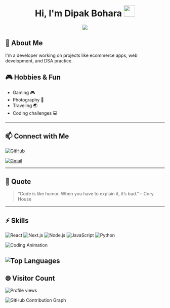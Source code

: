 <h1 align="center"> 
  Hi, I'm Dipak Bohara 
  <img src="https://media.giphy.com/media/hvRJCLFzcasrR4ia7z/giphy.gif" width="35">
</h1>

<p align="center">
  <a href="https://github.com/dipak0304">
    <img src="https://readme-typing-svg.herokuapp.com?font=Fira+Code&size=24&pause=1000&color=0e75b6&center=true&vCenter=true&width=500&lines=Full+Stack+Developer;Open+Source+Contributor;DSA+Enthusiast;Lifelong+Learner">
  </a>
</p>




## 🚀 About Me
I'm a developer working on projects like ecommerce apps, web development, and DSA practice.  


## 🎮 Hobbies & Fun
- Gaming 🎮
- Photography 📸
- Traveling 🌏
- Coding challenges 💻

---



## 📫 Connect with Me

[![GitHub](https://img.shields.io/badge/GitHub-@dipak0304-black?style=social&logo=github)](https://github.com/dipak0304)

[![Gmail](https://img.shields.io/badge/Gmail-dipakbohara019@gmail.com-red?style=social&logo=gmail)](mailto:dipakbohara019@gmail.com)

---
## 💬 Quote
> “Code is like humor. When you have to explain it, it’s bad.” – Cory House

---

## ⚡ Skills

![React](https://img.shields.io/badge/React-61DAFB?style=for-the-badge&logo=react&logoColor=black)
![Next.js](https://img.shields.io/badge/Next.js-000000?style=for-the-badge&logo=next.js&logoColor=white)
![Node.js](https://img.shields.io/badge/Node.js-339933?style=for-the-badge&logo=nodedotjs&logoColor=white)
![JavaScript](https://img.shields.io/badge/JavaScript-F7DF1E?style=for-the-badge&logo=javascript&logoColor=black)
![Python](https://img.shields.io/badge/Python-3776AB?style=for-the-badge&logo=python&logoColor=white)


![Coding Animation](https://media.giphy.com/media/13HgwGsXF0aiGY/giphy.gif)

![Top Languages](https://github-readme-stats.vercel.app/api/top-langs/?username=dipak0304&layout=compact)
---

## 🌐 Visitor Count
![Profile views](https://komarev.com/ghpvc/?username=dipak0304&label=Profile%20views&color=0e75b6&style=flat)

![GitHub Contribution Graph](https://github-readme-activity-graph.vercel.app/graph?username=thegamere&bg_color=0d1117&color=00ff99&line=00ff99&point=ffffff&area=true&hide_border=true)












